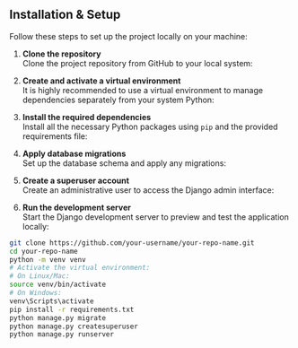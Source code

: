 ## Installation & Setup

Follow these steps to set up the project locally on your machine:

1. **Clone the repository**  
   Clone the project repository from GitHub to your local system:

2. **Create and activate a virtual environment**  
   It is highly recommended to use a virtual environment to manage dependencies separately from your system Python:

3. **Install the required dependencies**  
   Install all the necessary Python packages using `pip` and the provided requirements file:

4. **Apply database migrations**  
   Set up the database schema and apply any migrations:

5. **Create a superuser account**  
   Create an administrative user to access the Django admin interface:

6. **Run the development server**  
   Start the Django development server to preview and test the application locally:

```bash
git clone https://github.com/your-username/your-repo-name.git
cd your-repo-name
python -m venv venv
# Activate the virtual environment:
# On Linux/Mac:
source venv/bin/activate
# On Windows:
venv\Scripts\activate
pip install -r requirements.txt
python manage.py migrate
python manage.py createsuperuser
python manage.py runserver
